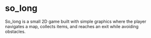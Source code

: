 # so_long
So_long is a small 2D game built with simple graphics where the player navigates a map, collects items, and reaches an exit while avoiding obstacles.
